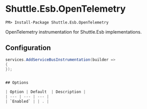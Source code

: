 # Shuttle.Esb.OpenTelemetry

```
PM> Install-Package Shuttle.Esb.OpenTelemetry
```

OpenTelemetry instrumentation for Shuttle.Esb implementations.

## Configuration

```c#
services.AddServiceBusInstrumentation(builder =>
{
});


## Options

| Option | Default	| Description |
| --- | --- | --- | 
| `Enabled` | | . |
